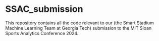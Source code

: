 # SSAC_submission

This repository contains all the code relevant to our (the Smart Stadium Machine Learning Team at Georgia Tech) submission to the MIT Sloan Sports Analytics Conference 2024.
